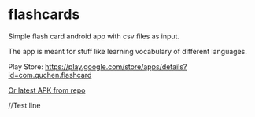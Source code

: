 # flashcards
Simple flash card android app with csv files as input.

The app is meant for stuff like learning vocabulary of different languages.

Play Store: https://play.google.com/store/apps/details?id=com.quchen.flashcard

[Or latest APK from repo](app/release/app-release.apk)

//Test line
